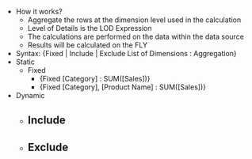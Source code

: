 - How it works?
  - Aggregate the rows at the dimension level used in the calculation
  - Level of Details is the LOD Expression
  - The calculations are performed on the data within the data source
  - Results will be calculated on the FLY
- Syntax: {Fixed | Include | Exclude List of Dimensions : Aggregation}
- Static
  - Fixed
    - {Fixed [Category] : SUM([Sales])}
    - {Fixed [Category], [Product Name] : SUM([Sales])}
- Dynamic
  - Include
    -
  - Exclude
    - 
